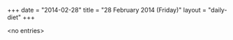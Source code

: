 +++
date = "2014-02-28"
title = "28 February 2014 (Friday)"
layout = "daily-diet"
+++


\<no entries\>
